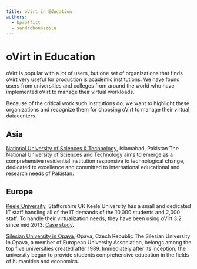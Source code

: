 ```yaml
---
title: oVirt in Education
authors:
  - bproffitt
  - sandrobonazzola
---
```



# oVirt in Education

oVirt is popular with a lot of users, but one set of organizations that finds oVirt very useful for production is academic institutions. We have found users from universities and colleges from around the world who have implemented oVirt to manage their virtual workloads.

Because of the critical work such institutions do, we want to highlight these organizations and recognize them for choosing oVirt to manage their virtual datacenters.

## Asia

[National University of Sciences & Technology](https://nust.edu.pk/), Islamabad, Pakistan
The National University of Sciences and Technology aims to emerge as a comprehensive residential institution responsive to technological change, dedicated to excellence and committed to international educational and research needs of Pakistan.

## Europe

[Keele University](//www.keele.ac.uk/), Stafforshire UK
Keele University has a small and dedicated IT staff handling all of the IT demands of the 10,000 students and 2,000 staff. To handle their virtualization needs, they have been using oVirt 3.2 since mid 2013. [Case study](/community/user-stories/keele-university-case-study.html).

[Silesian University in Opava](//www.slu.cz/slu/en), Opava, Czech Republic
The Silesian University in Opava, a member of European University Association, belongs among the top five universities created after 1989. Immediately after its inception, the university began to provide students comprehensive education in the fields of humanities and economics.
